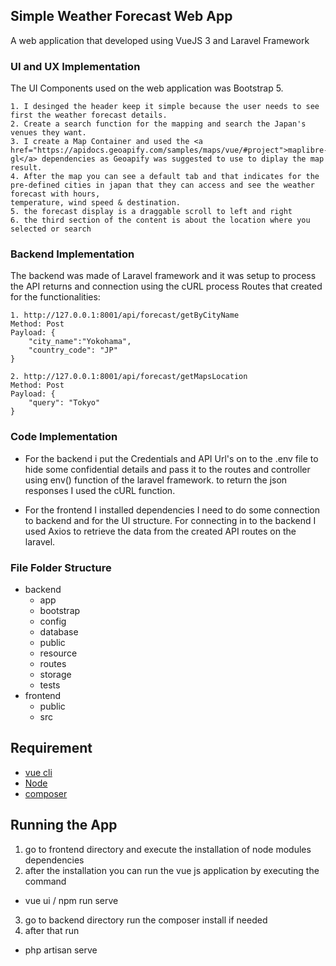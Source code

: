 ## Simple Weather Forecast Web App
A web application that developed using VueJS 3 and Laravel Framework

### UI and UX Implementation
The UI Components used on the web application was Bootstrap 5.

    1. I desinged the header keep it simple because the user needs to see first the weather forecast details.
    2. Create a search function for the mapping and search the Japan's venues they want.
    3. I create a Map Container and used the <a href="https://apidocs.geoapify.com/samples/maps/vue/#project">maplibre-gl</a> dependencies as Geoapify was suggested to use to diplay the map result.
    4. After the map you can see a default tab and that indicates for the pre-defined cities in japan that they can access and see the weather forecast with hours,
    temperature, wind speed & destination.
    5. the forecast display is a draggable scroll to left and right
    6. the third section of the content is about the location where you selected or search


### Backend Implementation
The backend was made of Laravel framework and it was setup to process the API returns and connection using the cURL process 
Routes that created for the functionalities:

    1. http://127.0.0.1:8001/api/forecast/getByCityName 
    Method: Post
    Payload: {
        "city_name":"Yokohama",
        "country_code": "JP" 
    }

    2. http://127.0.0.1:8001/api/forecast/getMapsLocation
    Method: Post
    Payload: {
        "query": "Tokyo"
    }

### Code Implementation
- For the backend i put the Credentials and API Url's on to the .env file to hide some confidential details and pass it to the routes and controller using env() function of the laravel framework. to return the json responses I used the cURL function.

- For the frontend I installed dependencies I need to do some connection to backend and for the UI structure. For connecting in to the backend I used Axios to retrieve the data from the created API routes on the laravel.

### File Folder Structure
<ul>
    <li>
        backend
        <ul>
            <li>app</li>
            <li>bootstrap</li>
            <li>config</li>
            <li>database</li>
            <li>public</li>
            <li>resource</li>
            <li>routes</li>
            <li>storage</li>
            <li>tests</li>
        </ul>
    </li>
    <li>
        frontend
        <ul>
            <li>public</li>
            <li>src</li>
        </ul>
    </li>
</ul>

## Requirement 
- [vue cli](https://cli.vuejs.org/guide/installation.html)
- [Node](https://nodejs.org/es/blog/release/v12.13.0/)
- [composer](https://getcomposer.org/download/)

## Running the App
1. go to frontend directory and execute the installation of node modules dependencies
2. after the installation you can run the vue js application by executing the command 
- vue ui / npm run serve

3. go to backend directory run the composer install if needed
4. after that run
- php artisan serve